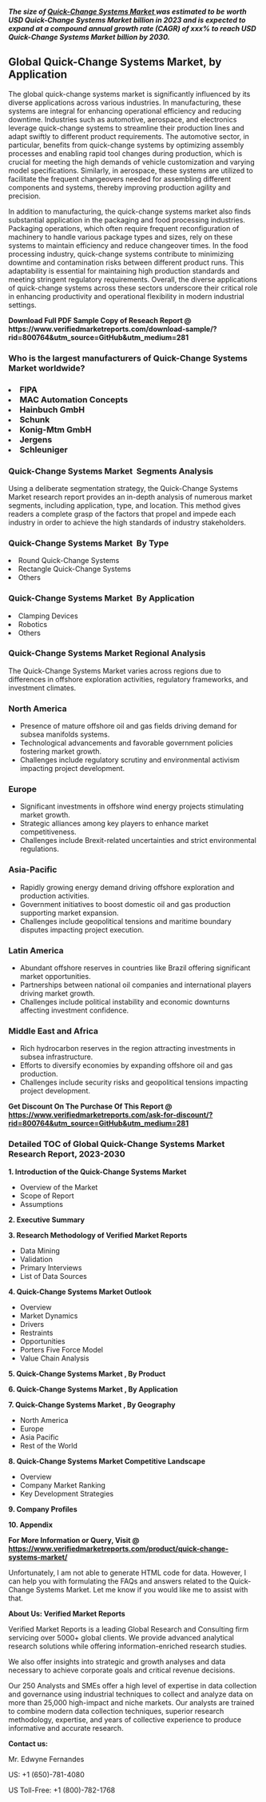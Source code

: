 <p><em><strong>The size of <a href="https://www.verifiedmarketreports.com/download-sample/?rid=800764&utm_source=GitHub&utm_medium=281" target="_blank">Quick-Change Systems Market </a> was estimated to be worth USD Quick-Change Systems Market billion in 2023 and is expected to expand at a compound annual growth rate (CAGR) of xxx% to reach USD Quick-Change Systems Market billion by 2030.</strong></em><br /><h2>Global Quick-Change Systems Market, by Application</h2><p>The global quick-change systems market is significantly influenced by its diverse applications across various industries. In manufacturing, these systems are integral for enhancing operational efficiency and reducing downtime. Industries such as automotive, aerospace, and electronics leverage quick-change systems to streamline their production lines and adapt swiftly to different product requirements. The automotive sector, in particular, benefits from quick-change systems by optimizing assembly processes and enabling rapid tool changes during production, which is crucial for meeting the high demands of vehicle customization and varying model specifications. Similarly, in aerospace, these systems are utilized to facilitate the frequent changeovers needed for assembling different components and systems, thereby improving production agility and precision.</p><p>In addition to manufacturing, the quick-change systems market also finds substantial application in the packaging and food processing industries. Packaging operations, which often require frequent reconfiguration of machinery to handle various package types and sizes, rely on these systems to maintain efficiency and reduce changeover times. In the food processing industry, quick-change systems contribute to minimizing downtime and contamination risks between different product runs. This adaptability is essential for maintaining high production standards and meeting stringent regulatory requirements. Overall, the diverse applications of quick-change systems across these sectors underscore their critical role in enhancing productivity and operational flexibility in modern industrial settings.</p></p><p id="" class=""><strong>Download Full PDF Sample Copy of Reseach Report @ <a target="">https://www.verifiedmarketreports.com/download-sample/?rid=800764&utm_source=GitHub&utm_medium=281</a></strong></p><h3 id="" class="">Who is the largest manufacturers of&nbsp;Quick-Change Systems Market worldwide?</h3><h3 class=""></Li><Li>FIPA</Li><Li> MAC Automation Concepts</Li><Li> Hainbuch GmbH</Li><Li> Schunk</Li><Li> Konig-Mtm GmbH</Li><Li> Jergens</Li><Li> Schleuniger</h3><h3 id="" class="">Quick-Change Systems Market &nbsp;Segments Analysis</h3><p id="" class="">Using a deliberate segmentation strategy, the Quick-Change Systems Market research report provides an in-depth analysis of numerous market segments, including application, type, and location. This method gives readers a complete grasp of the factors that propel and impede each industry in order to achieve the high standards of industry stakeholders.</p><h3 id="" class="">Quick-Change Systems Market &nbsp;By Type</h3><p></Li><Li>Round Quick-Change Systems</Li><Li> Rectangle Quick-Change Systems</Li><Li> Others</p><h3 id="" class="">Quick-Change Systems Market &nbsp;By Application</h3><p class=""></Li><Li>Clamping Devices</Li><Li> Robotics</Li><Li> Others</p><h3 id="" class="">Quick-Change Systems Market Regional Analysis</h3><p id="" class="">The Quick-Change Systems Market varies across regions due to differences in offshore exploration activities, regulatory frameworks, and investment climates.</p><h3 id="" class="">North America</h3><ul><li>Presence of mature offshore oil and gas fields driving demand for subsea manifolds systems.</li><li>Technological advancements and favorable government policies fostering market growth.</li><li>Challenges include regulatory scrutiny and environmental activism impacting project development.</li></ul><h3 id="" class="">Europe</h3><ul><li>Significant investments in offshore wind energy projects stimulating market growth.</li><li>Strategic alliances among key players to enhance market competitiveness.</li><li>Challenges include Brexit-related uncertainties and strict environmental regulations.</li></ul><h3 id="" class="">Asia-Pacific</h3><ul><li>Rapidly growing energy demand driving offshore exploration and production activities.</li><li>Government initiatives to boost domestic oil and gas production supporting market expansion.</li><li>Challenges include geopolitical tensions and maritime boundary disputes impacting project execution.</li></ul><h3 id="" class="">Latin America</h3><ul><li>Abundant offshore reserves in countries like Brazil offering significant market opportunities.</li><li>Partnerships between national oil companies and international players driving market growth.</li><li>Challenges include political instability and economic downturns affecting investment confidence.</li></ul><h3 id="" class="">Middle East and Africa</h3><ul><li>Rich hydrocarbon reserves in the region attracting investments in subsea infrastructure.</li><li>Efforts to diversify economies by expanding offshore oil and gas production.</li><li>Challenges include security risks and geopolitical tensions impacting project development.</li></ul><p id="" class=""><strong>Get Discount On The Purchase Of This Report @ <a href="https://www.verifiedmarketreports.com/ask-for-discount/?rid=800764&utm_source=GitHub&utm_medium=281" target="_blank">https://www.verifiedmarketreports.com/ask-for-discount/?rid=800764&utm_source=GitHub&utm_medium=281</a></strong></p><h3 id="" class="">Detailed TOC of Global Quick-Change Systems Market Research Report, 2023-2030</h3><p id="" class=""><strong>1. Introduction of the Quick-Change Systems Market </strong></p><ul><li>Overview of the Market</li><li>Scope of Report</li><li>Assumptions</li></ul><p id="" class=""><strong>2. Executive Summary</strong></p><p id="" class=""><strong>3. Research Methodology of Verified Market Reports</strong></p><ul><li>Data Mining</li><li>Validation</li><li>Primary Interviews</li><li>List of Data Sources</li></ul><p id="" class=""><strong>4. Quick-Change Systems Market Outlook</strong></p><ul><li>Overview</li><li>Market Dynamics</li><li>Drivers</li><li>Restraints</li><li>Opportunities</li><li>Porters Five Force Model</li><li>Value Chain Analysis</li></ul><p id="" class=""><strong>5. Quick-Change Systems Market , By Product</strong></p><p id="" class=""><strong>6. Quick-Change Systems Market , By Application</strong></p><p id="" class=""><strong>7. Quick-Change Systems Market , By Geography</strong></p><ul><li>North America</li><li>Europe</li><li>Asia Pacific</li><li>Rest of the World</li></ul><p id="" class=""><strong>8. Quick-Change Systems Market Competitive Landscape</strong></p><ul><li>Overview</li><li>Company Market Ranking</li><li>Key Development Strategies</li></ul><p id="" class=""><strong>9. Company Profiles</strong></p><p id="" class=""><strong>10. Appendix</strong></p><p id="" class=""><strong>For More Information or Query, Visit @ <a href="https://www.verifiedmarketreports.com/product/quick-change-systems-market/" target="_blank">https://www.verifiedmarketreports.com/product/quick-change-systems-market/</a></strong></p>Unfortunately, I am not able to generate HTML code for data. However, I can help you with formulating the FAQs and answers related to the Quick-Change Systems Market. Let me know if you would like me to assist with that.<p id="" class=""><strong>About Us: Verified Market Reports</strong></p><p id="" class="">Verified Market Reports is a leading Global Research and Consulting firm servicing over 5000+ global clients. We provide advanced analytical research solutions while offering information-enriched research studies.</p><p id="" class="">We also offer insights into strategic and growth analyses and data necessary to achieve corporate goals and critical revenue decisions.</p><p id="" class="">Our 250 Analysts and SMEs offer a high level of expertise in data collection and governance using industrial techniques to collect and analyze data on more than 25,000 high-impact and niche markets. Our analysts are trained to combine modern data collection techniques, superior research methodology, expertise, and years of collective experience to produce informative and accurate research.</p><p id="" class=""><strong>Contact us:</strong></p><p id="" class="">Mr. Edwyne Fernandes</p><p id="" class="">US: +1 (650)-781-4080</p><p id="" class="">US Toll-Free: +1 (800)-782-1768</p>
